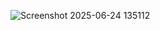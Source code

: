 ![Screenshot 2025-06-24 135112](https://github.com/user-attachments/assets/acf1fbb2-4a3b-4365-bd74-c32cab2f6a51)
